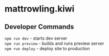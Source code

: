 # mattrowling.kiwi

## Developer Commands

`npm run dev` - starts dev server\
`npm run preview` - builds and runs preview server\
`npm run deploy` - deploy site to production
